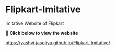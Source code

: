 # Flipkart-Imitative
Imitative Website of Flipkart

🔗 <b> Click below to view the website </b>

 https://yashvi-jasoliya.github.io/Flipkart-Imitative/

